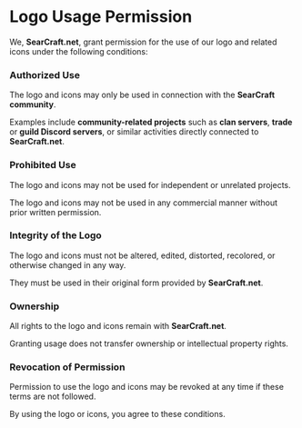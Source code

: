 # Logo Usage Permission

We, **SearCraft.net**, grant permission for the use of our logo and related icons under the following conditions:

### Authorized Use

The logo and icons may only be used in connection with the **SearCraft community**.

Examples include **community-related projects** such as **clan servers**, **trade** or **guild Discord servers**, or similar activities directly connected to **SearCraft.net**.

### Prohibited Use

The logo and icons may not be used for independent or unrelated projects.

The logo and icons may not be used in any commercial manner without prior written permission.

### Integrity of the Logo

The logo and icons must not be altered, edited, distorted, recolored, or otherwise changed in any way.

They must be used in their original form provided by **SearCraft.net**.

### Ownership

All rights to the logo and icons remain with **SearCraft.net**.

Granting usage does not transfer ownership or intellectual property rights.

### Revocation of Permission

Permission to use the logo and icons may be revoked at any time if these terms are not followed.

By using the logo or icons, you agree to these conditions.
